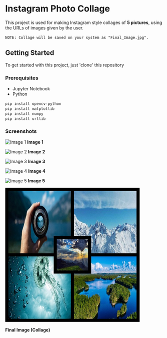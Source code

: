 # Instagram Photo Collage

This project is used for making Instagram style collages of **5 pictures**,
using the URLs of images given by the user.

```
NOTE: Collage will be saved on your system as "Final_Image.jpg".
```

## Getting Started

To get started with this project, just 'clone' this repository

### Prerequisites

* Jupyter Notebook
* Python 

```
pip install opencv-python
pip install matplotlib
pip install numpy
pip install urllib
```

### Screenshots

![Image 1](https://www.w3schools.com/howto/img_snow_wide.jpg)
**Image 1**

![Image 2](https://filedn.com/ltOdFv1aqz1YIFhf4gTY8D7/ingus-info/BLOGS/Photography-stocks3/stock-photography-slider.jpg)
**Image 2**

![Image 3](https://therightsofnature.org/wp-content/uploads/2018/01/turkey-3048299_1920-1366x550.jpg)
**Image 3**

![Image 4](https://p.bigstockphoto.com/GeFvQkBbSLaMdpKXF1Zv_bigstock-Aerial-View-Of-Blue-Lakes-And--227291596.jpg)
**Image 4**

![Image 5](https://www.gettyimages.pt/gi-resources/images/Homepage/Hero/PT/PT_hero_42_153645159.jpg)
**Image 5**

![Final_Image](https://github.com/gulvaibhav20/Instagram-Style-Photo-Collage/blob/master/Final_Image.jpg)

**Final Image (Collage)**
